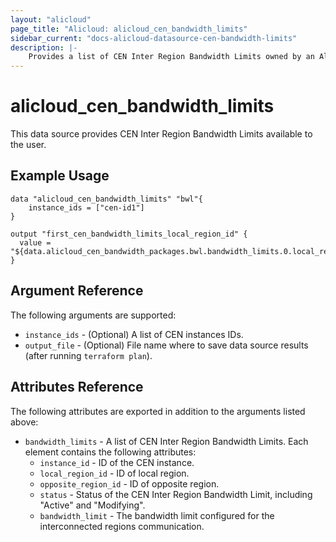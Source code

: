 ```yaml
---
layout: "alicloud"
page_title: "Alicloud: alicloud_cen_bandwidth_limits"
sidebar_current: "docs-alicloud-datasource-cen-bandwidth-limits"
description: |-
    Provides a list of CEN Inter Region Bandwidth Limits owned by an Alibaba Cloud account.
---
```


# alicloud\_cen\_bandwidth\_limits

This data source provides CEN Inter Region Bandwidth Limits available to the user.

## Example Usage

```
data "alicloud_cen_bandwidth_limits" "bwl"{
	instance_ids = ["cen-id1"]
}

output "first_cen_bandwidth_limits_local_region_id" {
  value = "${data.alicloud_cen_bandwidth_packages.bwl.bandwidth_limits.0.local_region_id}"
}
```

## Argument Reference

The following arguments are supported:

* `instance_ids` - (Optional) A list of CEN instances IDs.
* `output_file` - (Optional) File name where to save data source results (after running `terraform plan`).

## Attributes Reference

The following attributes are exported in addition to the arguments listed above:

* `bandwidth_limits` - A list of CEN Inter Region Bandwidth Limits. Each element contains the following attributes:
  * `instance_id` - ID of the CEN instance.
  * `local_region_id` - ID of local region.
  * `opposite_region_id` - ID of opposite region.
  * `status` - Status of the CEN Inter Region Bandwidth Limit, including "Active" and "Modifying".
  * `bandwidth_limit` - The bandwidth limit configured for the interconnected regions communication.